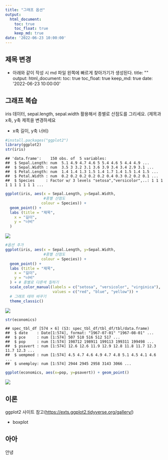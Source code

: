 ```yaml
---
title: "그래프 옵션"
output:
  html_document:
    toc: true
    toc_float: true
    keep_md: true
date: '2022-06-23 10:00:00'
---
```




## 제목 변경
- 아래와 같이 작성 시 md 파일 왼쪽에 빠르게 찾아가기가 생성된다.
title: ""
output:
  html_document:
    toc: true
    toc_float: true
    keep_md: true
date: '2022-06-23 10:00:00'


## 그래프 복습

iris 데이터, sepal.length, sepal.width 활용해서 종별로 산점도를 그리세요.
(제목과 x축, y축 제목을 변경하세요
  + x축 길이, y축 너비)

```r
#install.packages("ggplot2")
library(ggplot2)
str(iris)
```

```
## 'data.frame':	150 obs. of  5 variables:
##  $ Sepal.Length: num  5.1 4.9 4.7 4.6 5 5.4 4.6 5 4.4 4.9 ...
##  $ Sepal.Width : num  3.5 3 3.2 3.1 3.6 3.9 3.4 3.4 2.9 3.1 ...
##  $ Petal.Length: num  1.4 1.4 1.3 1.5 1.4 1.7 1.4 1.5 1.4 1.5 ...
##  $ Petal.Width : num  0.2 0.2 0.2 0.2 0.2 0.4 0.3 0.2 0.2 0.1 ...
##  $ Species     : Factor w/ 3 levels "setosa","versicolor",..: 1 1 1 1 1 1 1 1 1 1 ...
```

```r
ggplot(iris, aes(x = Sepal.Length, y=Sepal.Width, 
                 #종별 산점도
                colour = Species)) +
  geom_point() +
  labs (title = "제목",
    x = "길이",
    y = "너비"
  )
```

![](그래프-옵션_files/figure-html/unnamed-chunk-1-1.png)<!-- -->

```r
#옵션 추가
ggplot(iris, aes(x = Sepal.Length, y=Sepal.Width, 
                 #종별 산점도
                colour = Species)) +
  geom_point() +
  labs (title = "제목",
    x = "길이",
    y = "너비"
  ) + # 종별로 다른색 칠하기
  scale_color_manual(labels = c("setosa", "versicolor", "virginica"),
                     values = c("red", "blue", "yellow")) +
  # 그래프 테마 바꾸기
  theme_classic()
```

![](그래프-옵션_files/figure-html/unnamed-chunk-1-2.png)<!-- -->

```r
str(economics)
```

```
## spec_tbl_df [574 × 6] (S3: spec_tbl_df/tbl_df/tbl/data.frame)
##  $ date    : Date[1:574], format: "1967-07-01" "1967-08-01" ...
##  $ pce     : num [1:574] 507 510 516 512 517 ...
##  $ pop     : num [1:574] 198712 198911 199113 199311 199498 ...
##  $ psavert : num [1:574] 12.6 12.6 11.9 12.9 12.8 11.8 11.7 12.3 11.7 12.3 ...
##  $ uempmed : num [1:574] 4.5 4.7 4.6 4.9 4.7 4.8 5.1 4.5 4.1 4.6 ...
##  $ unemploy: num [1:574] 2944 2945 2958 3143 3066 ...
```

```r
ggplot(economics, aes(x=pop, y=psavert)) + geom_point()
```

![](그래프-옵션_files/figure-html/unnamed-chunk-1-3.png)<!-- -->

## 이론
ggplot2 사이트 참고(https://exts.ggplot2.tidyverse.org/gallery/)
- boxplot


## 아아
안녕




